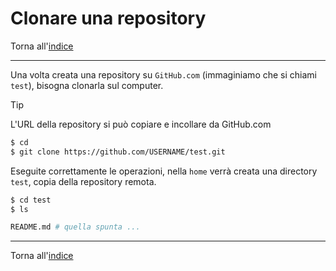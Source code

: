 # Clonare una repository

Torna all'[indice](../toc.md)

---

Una volta creata una repository su `GitHub.com` (immaginiamo che si chiami `test`),
bisogna clonarla sul computer.

> [!TIP]
> L'URL della repository si può copiare e incollare da GitHub.com

```bash
$ cd
$ git clone https://github.com/USERNAME/test.git
```

Eseguite correttamente le operazioni, nella `home` verrà creata una directory `test`,
copia della repository remota.

```bash
$ cd test
$ ls

README.md # quella spunta ...
```

---

Torna all'[indice](../toc.md)
